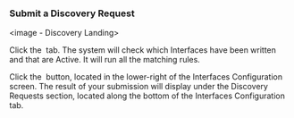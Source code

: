 ### Submit a Discovery Request

<image - Discovery Landing>

Click the <Image> tab. The system will check which Interfaces have been written and that are Active. It will run all the matching rules. 

<Interface image>

Click the <image> button, located in the lower-right of the Interfaces Configuration screen. The result of your submission will display under the Discovery Requests section, located along the bottom of the Interfaces Configuration tab.

<image>

